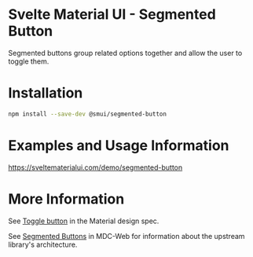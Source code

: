 # Svelte Material UI - Segmented Button

Segmented buttons group related options together and allow the user to toggle them.

# Installation

```sh
npm install --save-dev @smui/segmented-button
```

# Examples and Usage Information

https://sveltematerialui.com/demo/segmented-button

# More Information

See [Toggle button](https://material.io/components/buttons#toggle-button) in the Material design spec.

See [Segmented Buttons](https://github.com/material-components/material-components-web/tree/v13.0.0/packages/mdc-segmented-button) in MDC-Web for information about the upstream library's architecture.
